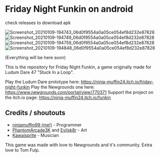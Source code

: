 # Friday Night Funkin on android

check releases to download apk

![Screenshot_20210109-194743_06d0f9554a0a05ce054ef8d232e87828](https://user-images.githubusercontent.com/59097731/104103630-31eae280-52b4-11eb-90a4-5bdb1b39fc53.jpg)
![Screenshot_20210109-194749_06d0f9554a0a05ce054ef8d232e87828](https://user-images.githubusercontent.com/59097731/104103635-34e5d300-52b4-11eb-96f8-13910580fbc8.jpg)
![Screenshot_20210109-194759_06d0f9554a0a05ce054ef8d232e87828](https://user-images.githubusercontent.com/59097731/104103636-36af9680-52b4-11eb-8740-f7be0c098265.jpg)
![Screenshot_20210109-194848_06d0f9554a0a05ce054ef8d232e87828](https://user-images.githubusercontent.com/59097731/104103637-37e0c380-52b4-11eb-8f84-87892f3e5d85.jpg)

(Everything will be here soon)

This is the repository for Friday Night Funkin, a game originally made for Ludum Dare 47 "Stuck In a Loop".

Play the Ludum Dare prototype here: https://ninja-muffin24.itch.io/friday-night-funkin
Play the Newgrounds one here: https://www.newgrounds.com/portal/view/770371
Support the project on the itch.io page: https://ninja-muffin24.itch.io/funkin

## Credits / shoutouts

- [ninjamuffin99 (me!)](https://twitter.com/ninja_muffin99) - Programmer
- [PhantomArcade3K](https://twitter.com/phantomarcade3k) and [Evilsk8r](https://twitter.com/evilsk8r) - Art
- [Kawaisprite](https://twitter.com/kawaisprite) - Musician

This game was made with love to Newgrounds and it's community. Extra love to Tom Fulp.

